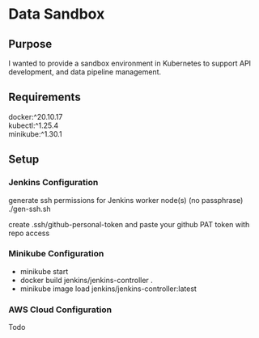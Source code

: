 # Data Sandbox

## Purpose
I wanted to provide a sandbox environment in Kubernetes to support API development, and data pipeline management.

## Requirements
docker:^20.10.17    
kubectl:^1.25.4    
minikube:^1.30.1  

## Setup

### Jenkins Configuration
generate ssh permissions for Jenkins worker node(s) (no passphrase)     
./gen-ssh.sh

create .ssh/github-personal-token and paste your github PAT token with repo access

### Minikube Configuration
* minikube start
* docker build jenkins/jenkins-controller .
* minikube image load jenkins/jenkins-controller:latest

### AWS Cloud Configuration
Todo